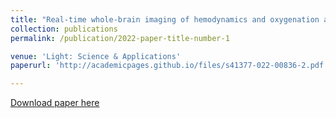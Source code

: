 ```yaml
---
title: "Real-time whole-brain imaging of hemodynamics and oxygenation at micro-vessel resolution with ultrafast wide-field photoacoustic microscopy."
collection: publications
permalink: /publication/2022-paper-title-number-1

venue: 'Light: Science & Applications'
paperurl: 'http://academicpages.github.io/files/s41377-022-00836-2.pdf'

---
```



[Download paper here](http://academicpages.github.io/files/s41377-022-00836-2.pdf)

